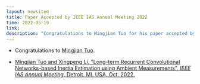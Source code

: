 ```yaml
---
layout: newsitem
title: Paper Accepted by IEEE IAS Annual Meeting 2022
time: 2022-05-19
link: 
description: "Congratulations to Mingjian Tuo for his paper accepted by IEEE IAS Annual Meeting."
---
```


* Congratulations to <a href="/people/Mingjian-Tuo" class="off">Mingjian Tuo</a>.

* <a href="/papers/MJ-Tuo-PGS-LRCN/" class="off">Mingjian Tuo and Xingpeng Li, "Long-term Recurrent Convolutional Networks-based Inertia Estimation using Ambient Measurements", *IEEE IAS Annual Meeting*, Detroit, MI, USA, Oct. 2022.</a>


